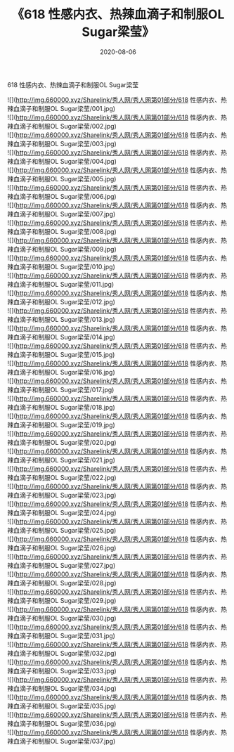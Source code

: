 ﻿---
layout: post
title:  《618 性感内衣、热辣血滴子和制服OL Sugar梁莹》
date:   2020-08-06
img: http://img.660000.xyz/Sharelink/秀人网/秀人网第01部分/618 性感内衣、热辣血滴子和制服OL Sugar梁莹/000.jpg
categories: [美女, 清纯, 唯美]
---

618 性感内衣、热辣血滴子和制服OL Sugar梁莹

  ![](http://img.660000.xyz/Sharelink/秀人网/秀人网第01部分/618 性感内衣、热辣血滴子和制服OL Sugar梁莹/001.jpg) <br> ![](http://img.660000.xyz/Sharelink/秀人网/秀人网第01部分/618 性感内衣、热辣血滴子和制服OL Sugar梁莹/002.jpg) <br> ![](http://img.660000.xyz/Sharelink/秀人网/秀人网第01部分/618 性感内衣、热辣血滴子和制服OL Sugar梁莹/003.jpg) <br> ![](http://img.660000.xyz/Sharelink/秀人网/秀人网第01部分/618 性感内衣、热辣血滴子和制服OL Sugar梁莹/004.jpg) <br> ![](http://img.660000.xyz/Sharelink/秀人网/秀人网第01部分/618 性感内衣、热辣血滴子和制服OL Sugar梁莹/005.jpg) <br> ![](http://img.660000.xyz/Sharelink/秀人网/秀人网第01部分/618 性感内衣、热辣血滴子和制服OL Sugar梁莹/006.jpg) <br> ![](http://img.660000.xyz/Sharelink/秀人网/秀人网第01部分/618 性感内衣、热辣血滴子和制服OL Sugar梁莹/007.jpg) <br> ![](http://img.660000.xyz/Sharelink/秀人网/秀人网第01部分/618 性感内衣、热辣血滴子和制服OL Sugar梁莹/008.jpg) <br> ![](http://img.660000.xyz/Sharelink/秀人网/秀人网第01部分/618 性感内衣、热辣血滴子和制服OL Sugar梁莹/009.jpg) <br> ![](http://img.660000.xyz/Sharelink/秀人网/秀人网第01部分/618 性感内衣、热辣血滴子和制服OL Sugar梁莹/010.jpg) <br> ![](http://img.660000.xyz/Sharelink/秀人网/秀人网第01部分/618 性感内衣、热辣血滴子和制服OL Sugar梁莹/011.jpg) <br> ![](http://img.660000.xyz/Sharelink/秀人网/秀人网第01部分/618 性感内衣、热辣血滴子和制服OL Sugar梁莹/012.jpg) <br> ![](http://img.660000.xyz/Sharelink/秀人网/秀人网第01部分/618 性感内衣、热辣血滴子和制服OL Sugar梁莹/013.jpg) <br> ![](http://img.660000.xyz/Sharelink/秀人网/秀人网第01部分/618 性感内衣、热辣血滴子和制服OL Sugar梁莹/014.jpg) <br> ![](http://img.660000.xyz/Sharelink/秀人网/秀人网第01部分/618 性感内衣、热辣血滴子和制服OL Sugar梁莹/015.jpg) <br> ![](http://img.660000.xyz/Sharelink/秀人网/秀人网第01部分/618 性感内衣、热辣血滴子和制服OL Sugar梁莹/016.jpg) <br> ![](http://img.660000.xyz/Sharelink/秀人网/秀人网第01部分/618 性感内衣、热辣血滴子和制服OL Sugar梁莹/017.jpg) <br> ![](http://img.660000.xyz/Sharelink/秀人网/秀人网第01部分/618 性感内衣、热辣血滴子和制服OL Sugar梁莹/018.jpg) <br> ![](http://img.660000.xyz/Sharelink/秀人网/秀人网第01部分/618 性感内衣、热辣血滴子和制服OL Sugar梁莹/019.jpg) <br> ![](http://img.660000.xyz/Sharelink/秀人网/秀人网第01部分/618 性感内衣、热辣血滴子和制服OL Sugar梁莹/020.jpg) <br> ![](http://img.660000.xyz/Sharelink/秀人网/秀人网第01部分/618 性感内衣、热辣血滴子和制服OL Sugar梁莹/021.jpg) <br> ![](http://img.660000.xyz/Sharelink/秀人网/秀人网第01部分/618 性感内衣、热辣血滴子和制服OL Sugar梁莹/022.jpg) <br> ![](http://img.660000.xyz/Sharelink/秀人网/秀人网第01部分/618 性感内衣、热辣血滴子和制服OL Sugar梁莹/023.jpg) <br> ![](http://img.660000.xyz/Sharelink/秀人网/秀人网第01部分/618 性感内衣、热辣血滴子和制服OL Sugar梁莹/024.jpg) <br> ![](http://img.660000.xyz/Sharelink/秀人网/秀人网第01部分/618 性感内衣、热辣血滴子和制服OL Sugar梁莹/025.jpg) <br> ![](http://img.660000.xyz/Sharelink/秀人网/秀人网第01部分/618 性感内衣、热辣血滴子和制服OL Sugar梁莹/026.jpg) <br> ![](http://img.660000.xyz/Sharelink/秀人网/秀人网第01部分/618 性感内衣、热辣血滴子和制服OL Sugar梁莹/027.jpg) <br> ![](http://img.660000.xyz/Sharelink/秀人网/秀人网第01部分/618 性感内衣、热辣血滴子和制服OL Sugar梁莹/028.jpg) <br> ![](http://img.660000.xyz/Sharelink/秀人网/秀人网第01部分/618 性感内衣、热辣血滴子和制服OL Sugar梁莹/029.jpg) <br> ![](http://img.660000.xyz/Sharelink/秀人网/秀人网第01部分/618 性感内衣、热辣血滴子和制服OL Sugar梁莹/030.jpg) <br> ![](http://img.660000.xyz/Sharelink/秀人网/秀人网第01部分/618 性感内衣、热辣血滴子和制服OL Sugar梁莹/031.jpg) <br> ![](http://img.660000.xyz/Sharelink/秀人网/秀人网第01部分/618 性感内衣、热辣血滴子和制服OL Sugar梁莹/032.jpg) <br> ![](http://img.660000.xyz/Sharelink/秀人网/秀人网第01部分/618 性感内衣、热辣血滴子和制服OL Sugar梁莹/033.jpg) <br> ![](http://img.660000.xyz/Sharelink/秀人网/秀人网第01部分/618 性感内衣、热辣血滴子和制服OL Sugar梁莹/034.jpg) <br> ![](http://img.660000.xyz/Sharelink/秀人网/秀人网第01部分/618 性感内衣、热辣血滴子和制服OL Sugar梁莹/035.jpg) <br> ![](http://img.660000.xyz/Sharelink/秀人网/秀人网第01部分/618 性感内衣、热辣血滴子和制服OL Sugar梁莹/036.jpg) <br> ![](http://img.660000.xyz/Sharelink/秀人网/秀人网第01部分/618 性感内衣、热辣血滴子和制服OL Sugar梁莹/037.jpg) <br>
